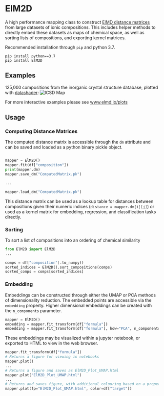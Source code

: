 # ElM2D
A high performance mapping class to construct [ElMD distance matrices](www.github.com/lrcfmd/ElMD) from large datasets of ionic compositions. This includes helper methods to directly embed these datasets as maps of chemical space, as well as sorting lists of compositions, and exporting kernel matrices. 

Recommended installation through `pip` and python 3.7.

```
pip install python==3.7
pip install ElM2D
```

## Examples

125,000 compositions from the inorganic crystal structure database, plotted with [datashader](https://github.com/holoviz/datashader):
![ICSD Map](https://i.imgur.com/ZPqHxsz.png)

For more interactive examples please see www.elmd.io/plots

## Usage 

### Computing Distance Matrices

The computed distance matrix is accessible through the `dm` attribute and can be saved and loaded as a python binary pickle object.

```python

mapper = ElM2D()
mapper.fit(df["composition"])
print(mapper.dm)
mapper.save_dm("ComputedMatrix.pk")

...

mapper.load_dm("ComputedMatrix.pk")
```

This distance matrix can be used as a lookup table for distances between compositions given their numeric indices (`distance = mapper.dm[i][j]`) or used as a kernel matrix for embedding, regression, and classification tasks directly.

### Sorting

To sort a list of compositions into an ordering of chemical similarity

```python
from ElM2D import ElM2D
...

comps = df["composition"].to_numpy()
sorted_indices = ElM2D().sort_compositions(comps)
sorted_comps = comps[sorted_indices]
```

### Embedding

Embeddings can be constructed through either the UMAP or PCA methods of dimensionality reduction. The embedded points are accessible via the `embedding` property. Higher dimensional embeddings can be created with the `n_components` parameter. 

```python
mapper = ElM2D()
embedding = mapper.fit_transform(df["formula"])
embedding = mapper.fit_transform(df["formula"], how="PCA", n_components=7)
```

These embeddings may be visualized within a jupyter notebook, or exported to HTML to view in the web browser.

```python
mapper.fit_transform(df["formula"])
# Returns a figure for viewing in notebooks
mapper.plot()  
...
# Returns a figure and saves as ElM2D_Plot_UMAP.html
mapper.plot("ElM2D_Plot_UMAP.html")  
...
# Returns and saves figure, with additional colouring based on a property from an associated pandas dataframe
mapper.plot(fp="ElM2D_Plot_UMAP.html", color=df["target"]) 
```


